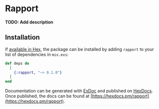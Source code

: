# Rapport

**TODO: Add description**

## Installation

If [available in Hex](https://hex.pm/docs/publish), the package can be installed
by adding `rapport` to your list of dependencies in `mix.exs`:

```elixir
def deps do
  [
    {:rapport, "~> 0.1.0"}
  ]
end
```

Documentation can be generated with [ExDoc](https://github.com/elixir-lang/ex_doc)
and published on [HexDocs](https://hexdocs.pm). Once published, the docs can
be found at [https://hexdocs.pm/rapport](https://hexdocs.pm/rapport).

